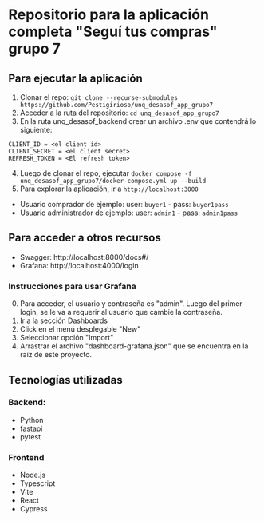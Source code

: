 # Repositorio para la aplicación completa "Seguí tus compras" grupo 7

## Para ejecutar la aplicación

1. Clonar el repo: `git clone --recurse-submodules https://github.com/Pestigirioso/unq_desasof_app_grupo7`
2. Acceder a la ruta del repositorio: `cd unq_desasof_app_grupo7`
3. En la ruta unq_desasof_backend crear un archivo .env que contendrá lo siguiente:

```
CLIENT_ID = <el client id>
CLIENT_SECRET = <el client secret>
REFRESH_TOKEN = <El refresh token>
```

4. Luego de clonar el repo, ejecutar `docker compose -f unq_desasof_app_grupo7/docker-compose.yml up --build`
5. Para explorar la aplicación, ir a `http://localhost:3000`

- Usuario comprador de ejemplo: user: `buyer1` - pass: `buyer1pass`
- Usuario administrador de ejemplo: user: `admin1` - pass: `admin1pass`

## Para acceder a otros recursos

- Swagger: http://localhost:8000/docs#/
- Grafana: http://localhost:4000/login

### Instrucciones para usar Grafana

0. Para acceder, el usuario y contraseña es "admin". Luego del primer login, se le va a requerir al usuario que cambie la contraseña.
1. Ir a la sección Dashboards
2. Click en el menú desplegable "New"
3. Seleccionar opción "Import"
4. Arrastrar el archivo "dashboard-grafana.json" que se encuentra en la raíz de este proyecto.

## Tecnologías utilizadas

### Backend:

- Python
- fastapi
- pytest

### Frontend

- Node.js
- Typescript
- Vite
- React
- Cypress

